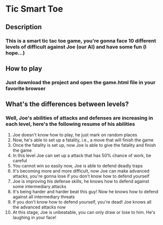 # Tic Smart Toe

## Description

### This is a smart tic tac toe game, you're gonna face 10 different levels of difficult against Joe (our AI) and have some fun (I hope...)

## How to play

### Just download the project and open the game.html file in your favorite browser

## What's the differences between levels?

### Well, Joe's abilities of attacks and defenses are increasing in each level, here's the following resume of his abilities

1. Joe doesn't know how to play, he just mark on random places
2. Now, he's able to set up a fatality, i.e., a move that will finish the game
3. Once the fatality is set up, now Joe is able to give the fatality and finish the game
4. In this level Joe can set up a attack that has 50% chance of work, be careful
5. You cannot win so easily now, Joe is able to defend deadly traps
6. It's becoming more and more difficult, now Joe can make advanced attacks, you're gonna lose if you don't know how to defend yourself
7. Joe is improving his defense skills, he knows how to defend against some intermediary attacks
8. It's being harder and harder beat this guy! Now he knows how to defend against all intermediary threats
9. If you don't know how to defend yourself, you're dead! Joe knows all the advanced attacks now
10. At this stage, Joe is unbeatable, you can only draw or lose to him. He's laughing in your face!